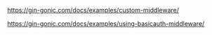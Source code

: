 https://gin-gonic.com/docs/examples/custom-middleware/

https://gin-gonic.com/docs/examples/using-basicauth-middleware/